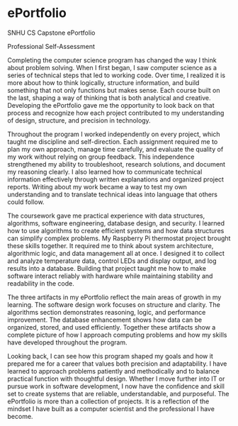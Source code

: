 # ePortfolio
SNHU CS Capstone ePortfolio 

Professional Self-Assessment

Completing the computer science program has changed the way I think about problem solving. When I first began, I saw computer science as a series of technical steps that led to working code. Over time, I realized it is more about how to think logically, structure information, and build something that not only functions but makes sense. Each course built on the last, shaping a way of thinking that is both analytical and creative. Developing the ePortfolio gave me the opportunity to look back on that process and recognize how each project contributed to my understanding of design, structure, and precision in technology.

Throughout the program I worked independently on every project, which taught me discipline and self-direction. Each assignment required me to plan my own approach, manage time carefully, and evaluate the quality of my work without relying on group feedback. This independence strengthened my ability to troubleshoot, research solutions, and document my reasoning clearly. I also learned how to communicate technical information effectively through written explanations and organized project reports. Writing about my work became a way to test my own understanding and to translate technical ideas into language that others could follow.

The coursework gave me practical experience with data structures, algorithms, software engineering, database design, and security. I learned how to use algorithms to create efficient systems and how data structures can simplify complex problems. My Raspberry Pi thermostat project brought these skills together. It required me to think about system architecture, algorithmic logic, and data management all at once. I designed it to collect and analyze temperature data, control LEDs and display output, and log results into a database. Building that project taught me how to make software interact reliably with hardware while maintaining stability and readability in the code.

The three artifacts in my ePortfolio reflect the main areas of growth in my learning. The software design work focuses on structure and clarity. The algorithms section demonstrates reasoning, logic, and performance improvement. The database enhancement shows how data can be organized, stored, and used efficiently. Together these artifacts show a complete picture of how I approach computing problems and how my skills have developed throughout the program.

Looking back, I can see how this program shaped my goals and how it prepared me for a career that values both precision and adaptability. I have learned to approach problems patiently and methodically and to balance practical function with thoughtful design. Whether I move further into IT or pursue work in software development, I now have the confidence and skill set to create systems that are reliable, understandable, and purposeful. The ePortfolio is more than a collection of projects. It is a reflection of the mindset I have built as a computer scientist and the professional I have become.
